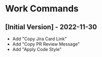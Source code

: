 # Work Commands

## [Initial Version] - 2022-11-30

- Add "Copy Jira Card Link"
- Add "Copy PR Review Message"
- Add "Apply Code Style"
